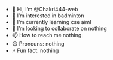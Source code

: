 - 👋 Hi, I’m @Chakri444-web
- 👀 I’m interested in badminton 
- 🌱 I’m currently learning cse aiml
- 💞️ I’m looking to collaborate on nothing 
- 📫 How to reach me nothing 
- 😄 Pronouns: nothing 
- ⚡ Fun fact: nothing 

<!---
Chakri444-web/Chakri444-web is a ✨ special ✨ repository because its `README.md` (this file) appears on your GitHub profile.
You can click the Preview link to take a look at your changes.
--->
